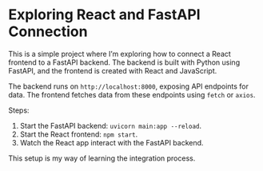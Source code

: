 # Exploring React and FastAPI Connection

This is a simple project where I’m exploring how to connect a React frontend to a FastAPI backend. The backend is built with Python using FastAPI, and the frontend is created with React and JavaScript. 

The backend runs on `http://localhost:8000`, exposing API endpoints for data. The frontend fetches data from these endpoints using `fetch` or `axios`. 

Steps:
1. Start the FastAPI backend: `uvicorn main:app --reload`.
2. Start the React frontend: `npm start`.
3. Watch the React app interact with the FastAPI backend.

This setup is my way of learning the integration process.
